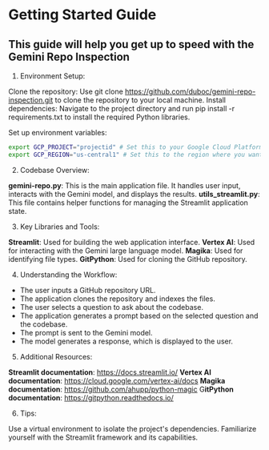 # Getting Started Guide 
## This guide will help you get up to speed with the Gemini Repo Inspection 

1. Environment Setup:

Clone the repository: Use git clone https://github.com/duboc/gemini-repo-inspection.git to clone the repository to your local machine.
Install dependencies: Navigate to the project directory and run pip install -r requirements.txt to install the required Python libraries.

Set up environment variables:
```bash 
export GCP_PROJECT="projectid" # Set this to your Google Cloud Platform project ID.
export GCP_REGION="us-central1" # Set this to the region where you want to run the application.
```

2. Codebase Overview:

**gemini-repo.py**: This is the main application file. It handles user input, interacts with the Gemini model, and displays the results.
**utils_streamlit.py**: This file contains helper functions for managing the Streamlit application state.

3. Key Libraries and Tools:

**Streamlit**: Used for building the web application interface.
**Vertex AI**: Used for interacting with the Gemini large language model.
**Magika**: Used for identifying file types.
**GitPython**: Used for cloning the GitHub repository.

4. Understanding the Workflow:

- The user inputs a GitHub repository URL.
- The application clones the repository and indexes the files.
- The user selects a question to ask about the codebase.
- The application generates a prompt based on the selected question and the codebase.
- The prompt is sent to the Gemini model.
- The model generates a response, which is displayed to the user.

5. Additional Resources:

**Streamlit documentation**: https://docs.streamlit.io/
**Vertex AI documentation**: https://cloud.google.com/vertex-ai/docs
**Magika documentation**: https://github.com/ahupp/python-magic
G**itPython documentation**: https://gitpython.readthedocs.io/

6. Tips:

Use a virtual environment to isolate the project's dependencies.
Familiarize yourself with the Streamlit framework and its capabilities.
